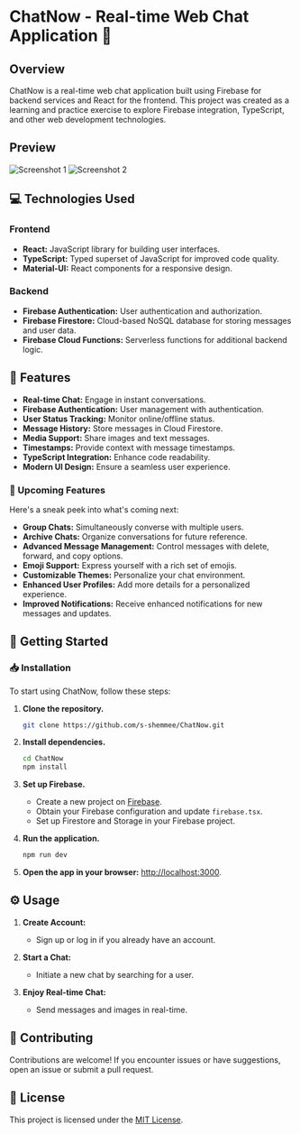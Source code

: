 # ChatNow - Real-time Web Chat Application 🚀

## Overview

ChatNow is a real-time web chat application built using Firebase for backend services and React for the frontend. This project was created as a learning and practice exercise to explore Firebase integration, TypeScript, and other web development technologies.

## Preview

![Screenshot 1](/screenshots/screenshot1.png)
![Screenshot 2](/screenshots/screenshot2.gif)


## 💻 Technologies Used 

### Frontend

- **React:** JavaScript library for building user interfaces.
- **TypeScript:** Typed superset of JavaScript for improved code quality.
- **Material-UI:** React components for a responsive design.

### Backend

- **Firebase Authentication:** User authentication and authorization.
- **Firebase Firestore:** Cloud-based NoSQL database for storing messages and user data.
- **Firebase Cloud Functions:** Serverless functions for additional backend logic.


## 🌟 Features 

- **Real-time Chat:** Engage in instant conversations.
- **Firebase Authentication:** User management with authentication.
- **User Status Tracking:** Monitor online/offline status.
- **Message History:** Store messages in Cloud Firestore.
- **Media Support:** Share images and text messages.
- **Timestamps:** Provide context with message timestamps.
- **TypeScript Integration:** Enhance code readability.
- **Modern UI Design:** Ensure a seamless user experience.

### 🔮 Upcoming Features 

Here's a sneak peek into what's coming next:

- **Group Chats:** Simultaneously converse with multiple users.
- **Archive Chats:** Organize conversations for future reference.
- **Advanced Message Management:** Control messages with delete, forward, and copy options.
- **Emoji Support:** Express yourself with a rich set of emojis.
- **Customizable Themes:** Personalize your chat environment.
- **Enhanced User Profiles:** Add more details for a personalized experience.
- **Improved Notifications:** Receive enhanced notifications for new messages and updates.


## 🏁 Getting Started 

### 📥 Installation 

To start using ChatNow, follow these steps:

1. **Clone the repository.**
   ```bash
   git clone https://github.com/s-shemmee/ChatNow.git
   ```

2. **Install dependencies.**
   ```bash
   cd ChatNow
   npm install
   ```

3. **Set up Firebase.**
   - Create a new project on [Firebase](https://firebase.google.com/).
   - Obtain your Firebase configuration and update `firebase.tsx`.
   - Set up Firestore and Storage in your Firebase project.

4. **Run the application.**
   ```bash
   npm run dev
   ```

5. **Open the app in your browser:**
   [http://localhost:3000](http://localhost:3000).

## ⚙️ Usage

1. **Create Account:**
   - Sign up or log in if you already have an account.

2. **Start a Chat:**
   - Initiate a new chat by searching for a user.

3. **Enjoy Real-time Chat:**
   - Send messages and images in real-time.


## 🤝 Contributing 

Contributions are welcome! If you encounter issues or have suggestions, open an issue or submit a pull request.


## 📝 License 

This project is licensed under the [MIT License](LICENSE).
